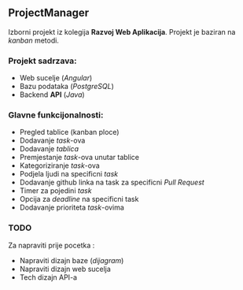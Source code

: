 ## ProjectManager

Izborni projekt iz kolegija **Razvoj Web Aplikacija**.
Projekt je baziran na _kanban_ metodi.

### Projekt sadrzava:

- Web sucelje (_Angular_)
- Bazu podataka (_PostgreSQL_)
- Backend **API** (_Java_)

### Glavne funkcijonalnosti:

- Pregled tablice (kanban ploce)
- Dodavanje _task_-ova
- Dodavanje _tablica_
- Premjestanje _task_-ova unutar tablice
- Kategoriziranje _task_-ova
- Podjela ljudi na specificni _task_
- Dodavanje github linka na task za specificni _Pull Request_
- Timer za pojedini _task_
- Opcija za _deadline_ na specificni task
- Dodavanje prioriteta _task_-ovima

### TODO

Za napraviti prije pocetka :

- Napraviti dizajn baze (_dijagram_)
- Napraviti dizajn web sucelja
- Tech dizajn API-a
